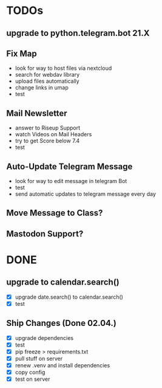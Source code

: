 # TODOs

## upgrade to python.telegram.bot 21.X

## Fix Map
- look for way to host files via nextcloud
- search for webdav library
- upload files automatically
- change links in umap
- test

## Mail Newsletter
- answer to Riseup Support
- watch Videos on Mail Headers
- try to get Score below 7.4
- test

## Auto-Update Telegram Message
- look for way to edit message in telegram Bot
- test
- send automatic updates to telegram message every day

## Move Message to Class?

## Mastodon Support?

# DONE
## upgrade to calendar.search()
- [x] upgrade date.search() to calendar.search()
- [x] test

## Ship Changes (Done 02.04.)
- [x] upgrade dependencies
- [x] test
- [x] pip freeze > requirements.txt
- [x] pull stuff on server
- [x] renew .venv and install dependencies
- [x] copy config
- [x] test on server